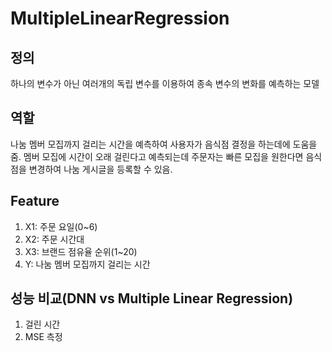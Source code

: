 # MultipleLinearRegression
## 정의
하나의 변수가 아닌 여러개의 독립 변수를 이용하여 종속 변수의 변화를 예측하는 모델

## 역할
나눔 멤버 모집까지 걸리는 시간을 예측하여 사용자가 음식점 결정을 하는데에 도움을 줌. 멤버 모집에 시간이 오래 걸린다고 예측되는데 주문자는 빠른 모집을 원한다면 음식점을 변경하여 나눔 게시글을 등록할 수 있음.

## Feature
1) X1: 주문 요일(0~6)
2) X2: 주문 시간대
3) X3: 브랜드 점유율 순위(1~20)
4) Y: 나눔 멤버 모집까지 걸리는 시간

## 성능 비교(DNN vs Multiple Linear Regression)
1) 걸린 시간
2) MSE 측정
